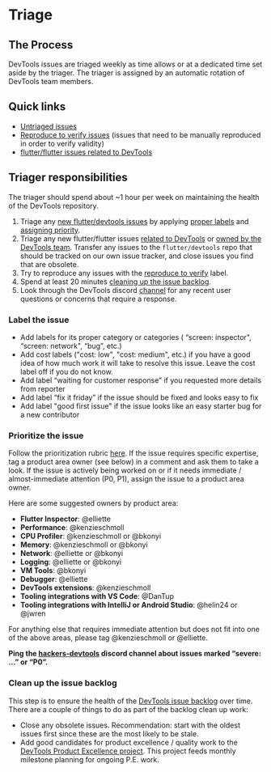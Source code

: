 <!--
Copyright 2025 The Flutter Authors
Use of this source code is governed by a BSD-style license that can be
found in the LICENSE file or at https://developers.google.com/open-source/licenses/bsd.
-->
# Triage

## The Process

DevTools issues are triaged weekly as time allows or at a dedicated time set aside by the triager.
The triager is assigned by an automatic rotation of DevTools team members. 

## Quick links
- [Untriaged issues](https://github.com/flutter/devtools/issues?q=is%3Aopen+is%3Aissue+-label%3AP0%2CP1%2CP2%2CP3)
- [Reproduce to verify issues](https://github.com/flutter/devtools/labels/reproduce%20to%20verify)
(issues that need to be manually reproduced in order to verify validity)
- [flutter/flutter issues related to DevTools](https://github.com/flutter/flutter/labels/d%3A%20devtools)

## Triager responsibilities

The triager should spend about ~1 hour per week on maintaining the health of the DevTools repository.

1. Triage any [new flutter/devtools issues](https://github.com/flutter/devtools/issues?q=is%3Aopen+is%3Aissue+-label%3AP0%2CP1%2CP2%2CP3)
by applying [proper labels](#label-the-issue) and [assigning priority](#prioritize-the-issue).
2. Triage any new flutter/flutter issues [related to DevTools](https://github.com/flutter/flutter/labels/a%3A%20devtools) or
[owned by the DevTools team](https://github.com/flutter/flutter/issues?q=is%3Aissue%20state%3Aopen%20label%3Ateam-devexp).
Transfer any issues to the `flutter/devtools` repo that should be tracked on our own issue tracker, and close issues you
find that are obsolete.
4. Try to reproduce any issues with the [reproduce to verify](https://github.com/flutter/devtools/labels/reproduce%20to%20verify) label.
5. Spend at least 20 minutes [cleaning up the issue backlog](#clean-up-the-issue-backlog).
6. Look through the DevTools discord [channel](https://discord.com/channels/608014603317936148/958862085297672282) for any recent user
questions or concerns that require a response.

### Label the issue

* Add labels for its proper category or categories ( “screen: inspector", “screen: network", “bug”, etc.)
* Add cost labels ("cost: low", "cost: medium", etc.) if you have a good idea of how much work it will
take to resolve this issue. Leave the cost label off if you do not know.
* Add label “waiting for customer response” if you requested more details from reporter
* Add label “fix it friday” if the issue should be fixed and looks easy to fix
* Add label "good first issue" if the issue looks like an easy starter bug for a new contributor

### Prioritize the issue

Follow the prioritization rubric [here](https://github.com/flutter/flutter/blob/master/docs/contributing/issue_hygiene/README.md#priorities).
If the issue requires specific expertise, tag a product area owner (see below) in a comment and ask them to take a look. 
If the issue is actively being worked on or if it needs immediate / almost-immediate attention (P0, P1), assign the issue
to a product area owner.

Here are some suggested owners by product area:
* **Flutter Inspector**: @elliette
* **Performance**: @kenzieschmoll
* **CPU Profiler**: @kenzieschmoll or @bkonyi
* **Memory**: @kenzieschmoll or @bkonyi
* **Network**: @elliette or @bkonyi
* **Logging**: @elliette or @bkonyi
* **VM Tools**: @bkonyi
* **Debugger**: @elliette
* **DevTools extensions**: @kenzieschmoll
* **Tooling integrations with VS Code**: @DanTup
* **Tooling integrations with IntelliJ or Android Studio**: @helin24 or @jwren

For anything else that requires immediate attention but does not fit into one of
the above areas, please tag @kenzieschmoll or @elliette.

**Ping the [hackers-devtools](https://discord.com/channels/608014603317936148/1106667330093723668) discord channel
about issues marked “severe: …” or “P0”.**

### Clean up the issue backlog

This step is to ensure the health of the [DevTools issue backlog](https://github.com/flutter/devtools/issues) over time.
There are a couple of things to do as part of the backlog clean up work:
- Close any obsolete issues. Recommendation: start with the oldest issues first since these are the most likely to be stale.
- Add good candidates for product excellence / quality work to the 
[DevTools Product Excellence project](https://github.com/orgs/flutter/projects/157). This project feeds monthly milestone
planning for ongoing P.E. work.
